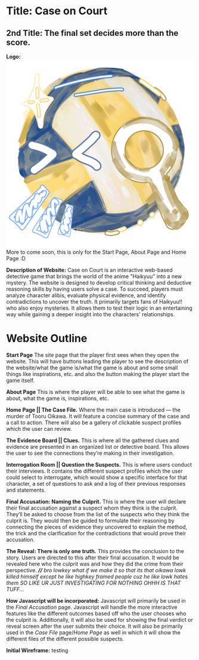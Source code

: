 # Title: __Case on Court__ 
## 2nd Title: __The final set decides more than the score.__

**Logo:** ![Favicon for Home Page (haha the cute one)](favicon1.png) More to come soon, this is only for the Start Page, About Page and Home Page :D

**Description of Website:** Case on Court is an interactive web-based detective game that brings the world of the anime "Haikyuu" into a new mystery. The website is designed to develop critical thinking and deductive reasoning skills by having users solve a case. To succeed, players must analyze character alibis, evaluate physical evidence, and identify contradictions to uncover the truth. It primarily targets fans of Haikyuu!! who also enjoy mysteries. It allows them to test their logic in an entertaining way while gaining a deeper insight into the characters' relationships.

# __Website Outline__

**Start Page**
    The site page that the player first sees when they open the website. This will have buttons leading the player to see the description of the website/what the game is/what the game is about and some small things like inspirations, etc. and also the button making the player start the game itself.

**About Page**
	This is where the player will be able to see what the game is about, what the game is, inspirations, etc.

**__Home Page__ || The Case File.**
	Where the main case is introduced — the murder of Tooru Oikawa. It will feature a concise summary of the case and a call to action. There will also be a gallery of clickable suspect profiles which the user can review. 

**__The Evidence Board__ || Clues.**
	This is where all the gathered clues and evidence are presented in an organized list or detective board. This allows the user to see the connections they’re making in their investigation.

**__Interrogation Room__ || Question the Suspects.**
	This is where users conduct their interviews. It contains the different suspect profiles which the user could select to interrogate, which would show a specific interface for that character, a set of questions to ask and a log of their previous responses and statements.

**__Final Accusation__: Naming the Culprit.**
	This is where the user will declare their final accusation against a suspect whom they think is the culprit. They’ll be asked to choose from the list of the suspects who they think the culprit is. They would then be guided to formulate their reasoning by connecting the pieces of evidence they uncovered to explain the method, the trick and the clarification for the contradictions that would prove their accusation. 

**__The Reveal__: There is only one truth.**
	This provides the conclusion to the story. Users are directed to this after their final accusation. It would be revealed here who the culprit was and how they did the crime from their perspective. 
***//** bro lowkey what if we make it so that its that oikawa lowk killed himself except he like highkey framed people cuz he like lowk hates them SO LIKE UR JUST INVESTIGATING FOR NOTHING OHHH IS THAT TUFF...*

**How Javascript will be incorporated:** Javascript will primarily be used in the *Final Accusation* page. Javascript will handle the more interactive features like the different outcomes based off who the user chooses who the culprit is. Additionally, it will also be used for showing the final verdict or reveal screen after the user submits their choice. It will also be primarily used in the *Case File* page/*Home Page* as well in which it will show the different files of the different possible suspects.

**Initial Wireframe:** 
testing 